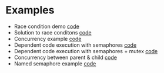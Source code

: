 # Examples 
* Race condition demo [code](prace.c)
* Solution to race conditons [code](psemdemo.c)
* Concurrency example [code](pconcur.c)
* Dependent code execution with semaphores [code](pseqdemo-1.c)
* Dependent code execution with semaphores + mutex [code](pseqdemo-2.c)
* Concurrency between parent & child [code](fconcur.c)
* Named semaphore example [code](nsdemo.c)
